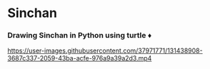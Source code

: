 # Sinchan    
<h3> Drawing Sinchan in Python using turtle  ♦ </h3>  
   

https://user-images.githubusercontent.com/37971771/131438908-3687c337-2059-43ba-acfe-976a9a39a2d3.mp4

